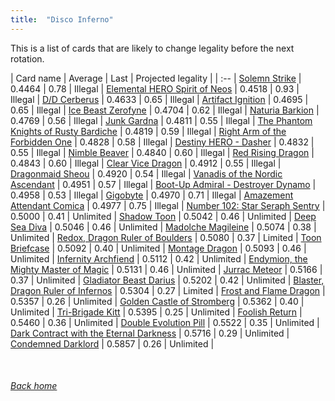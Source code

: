 ```yaml
---
title:  "Disco Inferno"
---
```


This is a list of cards that are likely to change legality before the next rotation.

| Card name | Average | Last | Projected legality |
| :-- |
[Solemn Strike](https://db.ygoprodeck.com/card/?search=Solemn%20Strike) | 0.4464 | 0.78 | Illegal |
[Elemental HERO Spirit of Neos](https://db.ygoprodeck.com/card/?search=Elemental%20HERO%20Spirit%20of%20Neos) | 0.4518 | 0.93 | Illegal |
[D/D Cerberus](https://db.ygoprodeck.com/card/?search=D/D%20Cerberus) | 0.4633 | 0.65 | Illegal |
[Artifact Ignition](https://db.ygoprodeck.com/card/?search=Artifact%20Ignition) | 0.4695 | 0.65 | Illegal |
[Ice Beast Zerofyne](https://db.ygoprodeck.com/card/?search=Ice%20Beast%20Zerofyne) | 0.4704 | 0.62 | Illegal |
[Naturia Barkion](https://db.ygoprodeck.com/card/?search=Naturia%20Barkion) | 0.4769 | 0.56 | Illegal |
[Junk Gardna](https://db.ygoprodeck.com/card/?search=Junk%20Gardna) | 0.4811 | 0.55 | Illegal |
[The Phantom Knights of Rusty Bardiche](https://db.ygoprodeck.com/card/?search=The%20Phantom%20Knights%20of%20Rusty%20Bardiche) | 0.4819 | 0.59 | Illegal |
[Right Arm of the Forbidden One](https://db.ygoprodeck.com/card/?search=Right%20Arm%20of%20the%20Forbidden%20One) | 0.4828 | 0.58 | Illegal |
[Destiny HERO - Dasher](https://db.ygoprodeck.com/card/?search=Destiny%20HERO%20-%20Dasher) | 0.4832 | 0.55 | Illegal |
[Nimble Beaver](https://db.ygoprodeck.com/card/?search=Nimble%20Beaver) | 0.4840 | 0.60 | Illegal |
[Red Rising Dragon](https://db.ygoprodeck.com/card/?search=Red%20Rising%20Dragon) | 0.4843 | 0.60 | Illegal |
[Clear Vice Dragon](https://db.ygoprodeck.com/card/?search=Clear%20Vice%20Dragon) | 0.4912 | 0.55 | Illegal |
[Dragonmaid Sheou](https://db.ygoprodeck.com/card/?search=Dragonmaid%20Sheou) | 0.4920 | 0.54 | Illegal |
[Vanadis of the Nordic Ascendant](https://db.ygoprodeck.com/card/?search=Vanadis%20of%20the%20Nordic%20Ascendant) | 0.4951 | 0.57 | Illegal |
[Boot-Up Admiral - Destroyer Dynamo](https://db.ygoprodeck.com/card/?search=Boot-Up%20Admiral%20-%20Destroyer%20Dynamo) | 0.4958 | 0.53 | Illegal |
[Gigobyte](https://db.ygoprodeck.com/card/?search=Gigobyte) | 0.4970 | 0.71 | Illegal |
[Amazement Attendant Comica](https://db.ygoprodeck.com/card/?search=Amazement%20Attendant%20Comica) | 0.4977 | 0.75 | Illegal |
[Number 102: Star Seraph Sentry](https://db.ygoprodeck.com/card/?search=Number%20102:%20Star%20Seraph%20Sentry) | 0.5000 | 0.41 | Unlimited |
[Shadow Toon](https://db.ygoprodeck.com/card/?search=Shadow%20Toon) | 0.5042 | 0.46 | Unlimited |
[Deep Sea Diva](https://db.ygoprodeck.com/card/?search=Deep%20Sea%20Diva) | 0.5046 | 0.46 | Unlimited |
[Madolche Magileine](https://db.ygoprodeck.com/card/?search=Madolche%20Magileine) | 0.5074 | 0.38 | Unlimited |
[Redox, Dragon Ruler of Boulders](https://db.ygoprodeck.com/card/?search=Redox,%20Dragon%20Ruler%20of%20Boulders) | 0.5080 | 0.37 | Limited |
[Toon Briefcase](https://db.ygoprodeck.com/card/?search=Toon%20Briefcase) | 0.5092 | 0.40 | Unlimited |
[Montage Dragon](https://db.ygoprodeck.com/card/?search=Montage%20Dragon) | 0.5093 | 0.46 | Unlimited |
[Infernity Archfiend](https://db.ygoprodeck.com/card/?search=Infernity%20Archfiend) | 0.5112 | 0.42 | Unlimited |
[Endymion, the Mighty Master of Magic](https://db.ygoprodeck.com/card/?search=Endymion,%20the%20Mighty%20Master%20of%20Magic) | 0.5131 | 0.46 | Unlimited |
[Jurrac Meteor](https://db.ygoprodeck.com/card/?search=Jurrac%20Meteor) | 0.5166 | 0.37 | Unlimited |
[Gladiator Beast Darius](https://db.ygoprodeck.com/card/?search=Gladiator%20Beast%20Darius) | 0.5202 | 0.42 | Unlimited |
[Blaster, Dragon Ruler of Infernos](https://db.ygoprodeck.com/card/?search=Blaster,%20Dragon%20Ruler%20of%20Infernos) | 0.5304 | 0.27 | Limited |
[Frost and Flame Dragon](https://db.ygoprodeck.com/card/?search=Frost%20and%20Flame%20Dragon) | 0.5357 | 0.26 | Unlimited |
[Golden Castle of Stromberg](https://db.ygoprodeck.com/card/?search=Golden%20Castle%20of%20Stromberg) | 0.5362 | 0.40 | Unlimited |
[Tri-Brigade Kitt](https://db.ygoprodeck.com/card/?search=Tri-Brigade%20Kitt) | 0.5395 | 0.25 | Unlimited |
[Foolish Return](https://db.ygoprodeck.com/card/?search=Foolish%20Return) | 0.5460 | 0.36 | Unlimited |
[Double Evolution Pill](https://db.ygoprodeck.com/card/?search=Double%20Evolution%20Pill) | 0.5522 | 0.35 | Unlimited |
[Dark Contract with the Eternal Darkness](https://db.ygoprodeck.com/card/?search=Dark%20Contract%20with%20the%20Eternal%20Darkness) | 0.5716 | 0.29 | Unlimited |
[Condemned Darklord](https://db.ygoprodeck.com/card/?search=Condemned%20Darklord) | 0.5857 | 0.26 | Unlimited |

<br>

###### [Back home](index)